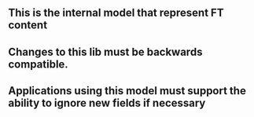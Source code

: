 ## This is the internal model that represent FT content

## Changes to this lib must be backwards compatible.

## Applications using this model must support the ability to ignore new fields if necessary
